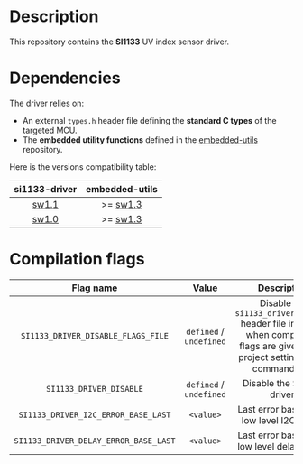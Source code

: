 # Description

This repository contains the **SI1133** UV index sensor driver.

# Dependencies

The driver relies on:

* An external `types.h` header file defining the **standard C types** of the targeted MCU.
* The **embedded utility functions** defined in the [embedded-utils](https://github.com/Ludovic-Lesur/embedded-utils) repository.

Here is the versions compatibility table:

| **si1133-driver** | **embedded-utils** |
|:---:|:---:|
| [sw1.1](https://github.com/Ludovic-Lesur/si1133-driver/releases/tag/sw1.1) | >= [sw1.3](https://github.com/Ludovic-Lesur/embedded-utils/releases/tag/sw1.3) |
| [sw1.0](https://github.com/Ludovic-Lesur/si1133-driver/releases/tag/sw1.0) | >= [sw1.3](https://github.com/Ludovic-Lesur/embedded-utils/releases/tag/sw1.3) |

# Compilation flags

| **Flag name** | **Value** | **Description** |
|:---:|:---:|:---:|
| `SI1133_DRIVER_DISABLE_FLAGS_FILE` | `defined` / `undefined` | Disable the `si1133_driver_flags.h` header file inclusion when compilation flags are given in the project settings or by command line. |
| `SI1133_DRIVER_DISABLE` | `defined` / `undefined` | Disable the SI1133 driver. |
| `SI1133_DRIVER_I2C_ERROR_BASE_LAST` | `<value>` | Last error base of the low level I2C driver. |
| `SI1133_DRIVER_DELAY_ERROR_BASE_LAST` | `<value>` | Last error base of the low level delay driver. |
